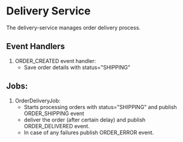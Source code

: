 # Delivery Service
The delivery-service manages order delivery process.

## Event Handlers
1. ORDER_CREATED event handler: 
   * Save order details with status="SHIPPING"

## Jobs:
1. OrderDeliveryJob:
    * Starts processing orders with status="SHIPPING" and publish ORDER_SHIPPING event
    * deliver the order (after certain delay) and publish ORDER_DELIVERED event.
    * In case of any failures publish ORDER_ERROR event.
